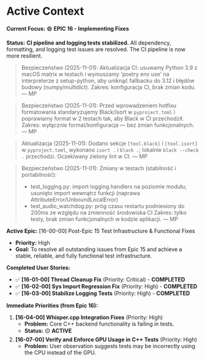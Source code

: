 # Active Context

**Current Focus:** 🟢 **EPIC 16 - Implementing Fixes**

**Status:** **CI pipeline and logging tests stabilized.** All dependency, formatting, and logging test issues are resolved. The CI pipeline is now more resilient.

> Bezpieczeństwo (2025-11-01): Aktualizacja CI: usuwamy Python 3.9 z macOS matrix w testach i wymuszamy 'poetry env use' na interpreterze z setup-python, aby uniknąć fallbacku do 3.12 i błędów budowy (numpy/multidict). Zakres: konfiguracja CI, brak zmian kodu. — MP

> Bezpieczeństwo (2025-11-01): Przed wprowadzeniem hotfixu formatowania standaryzujemy Black/isort w `pyproject.toml` i poprawiamy format w 2 testach tak, aby Black w CI przechodził. Zakres: wyłącznie format/konfiguracja — bez zmian funkcjonalnych. — MP

> Aktualizacja (2025-11-01): Dodano sekcje `[tool.black]` i `[tool.isort]` w `pyproject.toml`, wykonano `isort .` i `black .`; lokalnie `black --check .` przechodzi. Oczekiwany zielony lint w CI. — MP

> Bezpieczeństwo (2025-11-01): Zmiany w testach (stabilność i portabilność):
> - test_logging.py: import logging.handlers na poziomie modułu; usunięto import wewnątrz funkcji (naprawa AttributeError/UnboundLocalError)
> - test_audio_watchdog.py: próg czasu restartu podniesiony do 200ms ze względu na zmienność środowiska CI
> Zakres: tylko testy, brak zmian funkcjonalnych w kodzie aplikacji. — MP

**Active Epic:** [16-00-00] Post-Epic 15 Test Infrastructure & Functional Fixes
- **Priority:** High
- **Goal:** To resolve all outstanding issues from Epic 15 and achieve a stable, reliable, and fully functional test infrastructure.

**Completed User Stories:**
- ✅ **[16-01-00] Thread Cleanup Fix** (Priority: Critical) - **COMPLETED**
- ✅ **[16-02-00] Sys Import Regression Fix** (Priority: High) - **COMPLETED**
- ✅ **[16-03-00] Stabilize Logging Tests** (Priority: High) - **COMPLETED**

**Immediate Priorities (from Epic 16):**
1.  **[16-04-00] Whisper.cpp Integration Fixes** (Priority: High)
    -   **Problem:** Core C++ backend functionality is failing in tests.
    -   **Status:** 🟡 **ACTIVE**
2.  **[16-07-00] Verify and Enforce GPU Usage in C++ Tests** (Priority: High)
    -   **Problem:** User observation suggests tests may be incorrectly using the CPU instead of the GPU.
